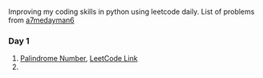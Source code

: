 Improving my coding skills in python using leetcode daily. List of problems from [a7medayman6](https://github.com/a7medayman6/100-Days-of-LeetCode)

### Day 1 ###
1. [Palindrome Number](https://github.com/Paramamithra/100-Days-of-Leet-Code/blob/main/Palindrome%20Number.py), [LeetCode Link](https://leetcode.com/problems/palindrome-number/)
2. 
